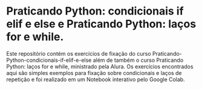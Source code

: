 # Praticando Python: condicionais if elif e else e Praticando Python: laços for e while.

Este repositório contém os exercícios de fixação do curso Praticando-Python-condicionais-if-elif-e-else além de também o curso Praticando Python: laços for e while, ministrado pela Alura.
Os exercícios encontrados aqui são simples exemplos para fixação sobre condicionais e laços de repetição e foi realizado em um Notebook interativo pelo Google Colab.

